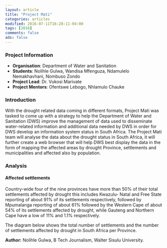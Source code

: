 ```yaml
---
layout: article
title: "Project Mati"
categories: articles
modified: 2016-07-11T16:28:11-04:00
tags: [2016]
comments: false
ads: false
---
```


<!-- {% include toc.html %} -->

### Project Information

* **Organisation**: Department of Water and Sanitation
* **Students**: Nolihle Gulwa, Wandisa Mfenguza, Ndamulelo Nemakhavhani, Nombuso Zondo
* **Project Lead**: Dr. Vukosi Marivate
* **Project Mentors**: Ofentswe Lebogo, Nhlamulo Chauke

### Introduction

With the drought related data coming in different formats, Project Mati was tasked to come up with a strategy to help the Department of Water and Sanitation (DWS) improve the management of data used to disseminate water-related information and additional data needed by DWS in order for DWS develop an information system status in South Africa.  The Project Mati team will analyse the data about the drought status in South Africa, it will further create a web browser that will help DWS best display the data in the form of mapping the affected areas by drought Province, settlements and municipalities and affected also by population.

### Analysis

#### Affected settlements

Country-wide four of the nine provinces have more than 50% of their total settlements affected by drought this includes Kwazulu- Natal and Free State reporting of about 91% of its settlements respectively, followed by Mpumalanga reporting of about 61% followed by the Western Cape of about 54% of its settlements affected by drought, while Gauteng and Northern Cape have a low of 11% and 1.1% respectively.

The diagram below shows the total number of settlements and the number of settlements affected by drought in South Africa per Province.

**Author:** Nolihle Gulwa, B Tech Journalism, Walter Sisulu University. 
